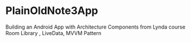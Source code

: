 # PlainOldNote3App
Building an Android App with Architecture Components from Lynda course 
Room Library , LiveData, MVVM Pattern 
